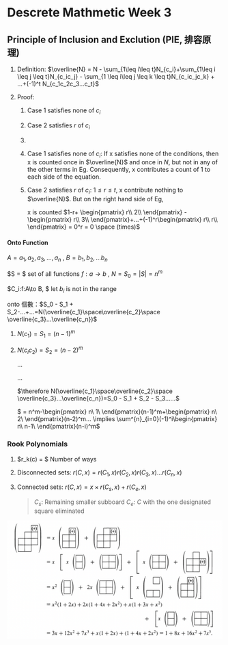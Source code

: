 # Descrete Mathmetic Week 3

## Principle of Inclusion and Exclution (PIE, 排容原理)

1. Definition: $\overline{N} = N - \sum_{1\leq i\leq t}N_{c_i}+\sum_{1\leq i \leq j \leq t}N_{c_ic_j} - \sum_{1 \leq i\leq j \leq k \leq t}N_{c_ic_jc_k} + ...+(-1)^t N_{c_1c_2c_3...c_t}$

2. Proof:

   1. Case 1 satisfies none of $c_i$

   2. Case 2 satisfies $r$ of $c_i$

   3. 

      1. Case 1 satisfies none of $c_i$: If x satisfies none of the conditions, then x is counted once in $\overline{N}$ and once in $N$, but not in any of the other terms in Eg. Consequently, x contributes a count of 1 to each side of the equation.

      2. Case 2 satisfies $r$ of $c_i$: $1\leq r\leq t$, x contribute nothing to $\overline{N}$. But on the right hand side of Eg, 

         x is counted $1-r+ \begin{pmatrix} r\\ 2\\ \end{pmatrix} - \begin{pmatrix} r\\ 3\\ \end{pmatrix}+...+(-1)^r\begin{pmatrix} r\\ r\\ \end{pmatrix} = 0^r = 0 \space (times)$

#### Onto Function

$A = a_1, a_2, a_3,...,a_n$ , $B = b_1, b_2,...b_n$

$S = $ set of all functions $f:a\to b$ , $N = S_0 = |S| = n^m$

$C_i:f:A\to B, $ let $b_i$ is not in the range

onto 個數：$S_0 - S_1 + S_2-...+...=N(\overline{c_1}\space\overline{c_2}\space \overline{c_3}...\overline{c_n})$

1. $N(c_1) =S_1 = (n-1)^m$

2. $N(c_ic_2) = S_2 = (n-2)^m$

   ...

   ...

   $\therefore N(\overline{c_1}\space\overline{c_2}\space \overline{c_3}...\overline{c_n})=S_0 - S_1 + S_2 - S_3......$

   $ = n^m-\begin{pmatrix} n\\ 1\\ \end{pmatrix}(n-1)^m+\begin{pmatrix} n\\ 2\\ \end{pmatrix}(n-2)^m... \implies \sum^{n}_{i=0}(-1)^i\begin{pmatrix} n\\ n-1\\ \end{pmatrix}(n-i)^m$

### Rook Polynomials

1. $r_k(c) = $ Number of ways

2. Disconnected sets: $r(C, x) = r(C_1, x)r(C_2, x)r(C_3, x)...r(C_n, x)$

3. Connected sets: $r(C, x) = x\times r(C_s, x) + r(C_e, x)$

   > $C_s$: Remaining smaller subboard   $C_e$:  $C$ with the one designated square eliminated
   

<img src = "figure8-4.png">

